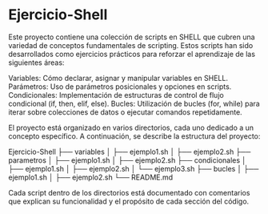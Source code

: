 # Ejercicio-Shell

Este proyecto contiene una colección de scripts en SHELL que cubren una variedad de conceptos fundamentales de scripting. Estos scripts han sido desarrollados como ejercicios prácticos para reforzar el aprendizaje de las siguientes áreas:

Variables: Cómo declarar, asignar y manipular variables en SHELL.
Parámetros: Uso de parámetros posicionales y opciones en scripts.
Condicionales: Implementación de estructuras de control de flujo condicional (if, then, elif, else).
Bucles: Utilización de bucles (for, while) para iterar sobre colecciones de datos o ejecutar comandos repetidamente.

El proyecto está organizado en varios directorios, cada uno dedicado a un concepto específico. A continuación, se describe la estructura del proyecto:

Ejercicio-Shell
├── variables
│   ├── ejemplo1.sh
│   ├── ejemplo2.sh
├── parametros
│   ├── ejemplo1.sh
│   ├── ejemplo2.sh
├── condicionales
│   ├── ejemplo1.sh
│   ├── ejemplo2.sh
│   └── ejemplo3.sh
├── bucles
│   ├── ejemplo1.sh
│   ├── ejemplo2.sh
└── README.md

Cada script dentro de los directorios está documentado con comentarios que explican su funcionalidad y el propósito de cada sección del código.
